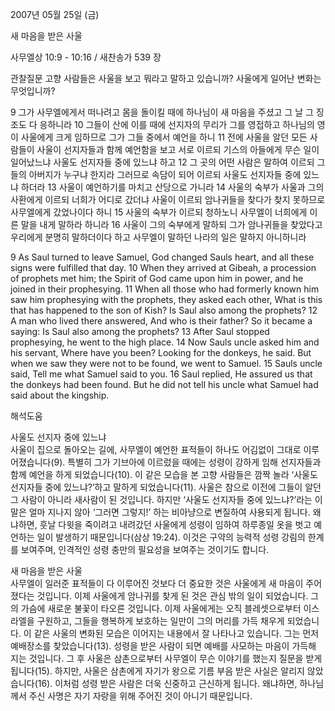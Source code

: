 2007년 05월 25일 (금)

새 마음을 받은 사울



사무엘상 10:9 - 10:16 / 새찬송가 539 장


관찰질문
고향 사람들은 사울을 보고 뭐라고 말하고 있습니까?
사울에게 일어난 변화는 무엇입니까? 

9 그가 사무엘에게서 떠나려고 몸을 돌이킬 때에 하나님이 새 마음을 주셨고 그 날 그 징조도 다 응하니라 
10 그들이 산에 이를 때에 선지자의 무리가 그를 영접하고 하나님의 영이 사울에게 크게 임하므로 그가 그들 중에서 예언을 하니 11 전에 사울을 알던 모든 사람들이 사울이 선지자들과 함께 예언함을 보고 서로 이르되 기스의 아들에게 무슨 일이 일어났느냐 사울도 선지자들 중에 있느냐 하고 12 그 곳의 어떤 사람은 말하여 이르되 그들의 아버지가 누구냐 한지라 그러므로 속담이 되어 이르되 사울도 선지자들 중에 있느냐 하더라 13 사울이 예언하기를 마치고 산당으로 가니라 14 사울의 숙부가 사울과 그의 사환에게 이르되 너희가 어디로 갔더냐 사울이 이르되 암나귀들을 찾다가 찾지 못하므로 사무엘에게 갔었나이다 하니 15 사울의 숙부가 이르되 청하노니 사무엘이 너희에게 이른 말을 내게 말하라 하니라 16 사울이 그의 숙부에게 말하되 그가 암나귀들을 찾았다고 우리에게 분명히 말하더이다 하고 사무엘이 말하던 나라의 일은 말하지 아니하니라  

9 As Saul turned to leave Samuel, God changed Sauls heart, and all these signs were fulfilled that day. 10 When they arrived at Gibeah, a procession of prophets met him; the Spirit of God came upon him in power, and he joined in their prophesying. 11 When all those who had formerly known him saw him prophesying with the prophets, they asked each other, What is this that has happened to the son of Kish? Is Saul also among the prophets? 12 A man who lived there answered, And who is their father? So it became a saying: Is Saul also among the prophets? 13 After Saul stopped prophesying, he went to the high place. 14 Now Sauls uncle asked him and his servant, Where have you been? Looking for the donkeys, he said. But when we saw they were not to be found, we went to Samuel. 15 Sauls uncle said, Tell me what Samuel said to you. 16 Saul replied, He assured us that the donkeys had been found. But he did not tell his uncle what Samuel had said about the kingship.

해석도움





사울도 선지자 중에 있느냐  
사울이 집으로 돌아오는 길에, 사무엘이 예언한 표적들이 하나도 어김없이 그대로 이루어졌습니다(9). 특별히 그가 기브아에 이르렀을 때에는 성령이 강하게 임해 선지자들과 함께 예언을 하게 되었습니다(10). 이 같은 모습을 본 고향 사람들은 깜짝 놀라 ‘사울도 선지자들 중에 있느냐?’하고 말하게 되었습니다(11). 사울은 참으로 이전에 그들이 알던 그 사람이 아니라 새사람이 된 것입니다. 하지만 ‘사울도 선지자들 중에 있느냐?’라는 이 말은 얼마 지나지 않아 ‘그러면 그렇지!’ 하는 비아냥으로 변질하여 사용되게 됩니다. 왜냐하면, 훗날 다윗을 죽이려고 내려갔던 사울에게 성령이 임하여 하루종일 옷을 벗고 예언하는 일이 발생하기 때문입니다(삼상 19:24). 이것은 구약의 능력적 성령 강림의 한계를 보여주며, 인격적인 성령 충만의 필요성을 보여주는 것이기도 합니다.  

새 마음을 받은 사울  
사무엘이 일러준 표적들이 다 이루어진 것보다 더 중요한 것은 사울에게 새 마음이 주어졌다는 것입니다. 이제 사울에게 암나귀를 찾게 된 것은 관심 밖의 일이 되었습니다. 그의 가슴에 새로운 불꽃이 타오른 것입니다. 이제 사울에게는 오직 블레셋으로부터 이스라엘을 구원하고, 그들을 행복하게 보호하는 일만이 그의 머리를 가득 채우게 되었습니다. 이 같은 사울의 변화된 모습은 이어지는 내용에서 잘 나타나고 있습니다. 그는 먼저 예배장소를 찾았습니다(13). 성령을 받은 사람이 되면 예배를 사모하는 마음이 가득해 지는 것입니다. 그 후 사울은 삼촌으로부터 사무엘이 무슨 이야기를 했는지 질문을 받게 됩니다(15). 하지만, 사울은 삼촌에게 자기가 왕으로 기름 부음 받은 사실은 알리지 않았습니다(16). 이처럼 성령 받은 사람은 더욱 신중하고 근신하게 됩니다. 왜냐하면, 하나님께서 주신 사명은 자기 자랑을 위해 주어진 것이 아니기 때문입니다.